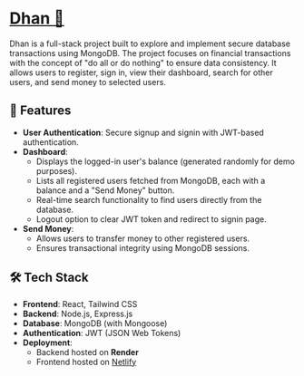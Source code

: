 # [Dhan 💸](https://dhan-fe.netlify.app/)

Dhan is a full-stack project built to explore and implement secure database transactions using MongoDB. The project focuses on financial transactions with the concept of "do all or do nothing" to ensure data consistency. It allows users to register, sign in, view their dashboard, search for other users, and send money to selected users.

## 🚀 Features

- **User Authentication**: Secure signup and signin with JWT-based authentication.
- **Dashboard**:
  - Displays the logged-in user's balance (generated randomly for demo purposes).
  - Lists all registered users fetched from MongoDB, each with a balance and a "Send Money" button.
  - Real-time search functionality to find users directly from the database.
  - Logout option to clear JWT token and redirect to signin page.
- **Send Money**:
  - Allows users to transfer money to other registered users.
  - Ensures transactional integrity using MongoDB sessions.

## 🛠️ Tech Stack

- **Frontend**: React, Tailwind CSS
- **Backend**: Node.js, Express.js
- **Database**: MongoDB (with Mongoose)
- **Authentication**: JWT (JSON Web Tokens)
- **Deployment**:
  - Backend hosted on **Render**
  - Frontend hosted on [Netlify](https://dhan-fe.netlify.app/)
